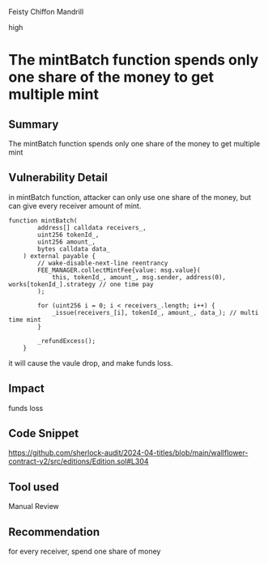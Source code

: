 Feisty Chiffon Mandrill

high

# The mintBatch function spends only one share of the money to get multiple mint

## Summary
The mintBatch function spends only one share of the money to get multiple mint

## Vulnerability Detail
in mintBatch function, attacker can only use one share of the money, but can give every receiver amount of mint.
```solidity
function mintBatch(
        address[] calldata receivers_,
        uint256 tokenId_,
        uint256 amount_,
        bytes calldata data_
    ) external payable {
        // wake-disable-next-line reentrancy
        FEE_MANAGER.collectMintFee{value: msg.value}(
            this, tokenId_, amount_, msg.sender, address(0), works[tokenId_].strategy // one time pay
        );

        for (uint256 i = 0; i < receivers_.length; i++) {
            _issue(receivers_[i], tokenId_, amount_, data_); // multi time mint
        }

        _refundExcess();
    }
```
it will cause the vaule drop, and make funds loss.

## Impact
funds loss

## Code Snippet
https://github.com/sherlock-audit/2024-04-titles/blob/main/wallflower-contract-v2/src/editions/Edition.sol#L304

## Tool used

Manual Review

## Recommendation
for every receiver, spend one share of money
